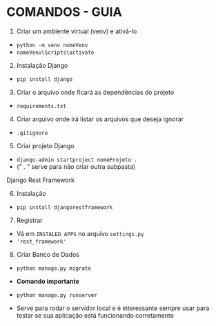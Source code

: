 # COMANDOS - GUIA

1. Criar um ambiente virtual (venv) e ativá-lo&#x20;

* `python -m venv nomeVenv`
* `nomeVenv\Scripts\activate`

2. Instalação Django

* `pip install django`

3. Criar o arquivo onde ficará as dependências do projeto

* `requirements.txt`

4. Criar arquivo onde irá listar os arquivos que deseja ignorar&#x20;

* `.gitignore`

5. Criar projeto Django

* `django-admin startproject nomeProjeto .`&#x20;
* (" . " serve para não criar outra subpasta)

Django Rest Framework

6. Instalação

* `pip install djangorestframework`

7. Registrar

* Vá em `INSTALED APPS` no arquivo `settings.py`&#x20;
* `'rest_framework'`

8. Criar Banco de Dados

* `python manage.py migrate`



* **Comando importante**
* `python manage.py runserver`
* Serve para rodar o servidor local e é interessante sempre usar para testar se sua aplicação está funcionando corretamente
